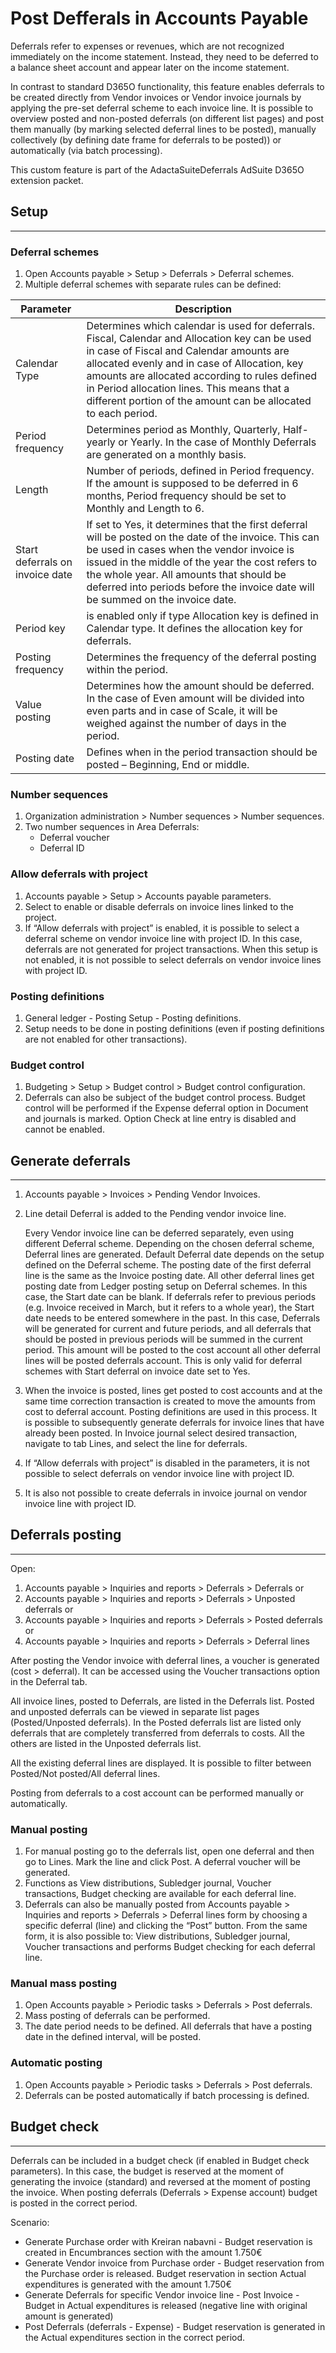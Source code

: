 # Post Defferals in Accounts Payable

Deferrals refer to expenses or revenues, which are not recognized immediately on the income statement. Instead, they need to be deferred to a balance sheet account and appear later on the income statement.

In contrast to standard D365O functionality, this feature enables deferrals to be created directly from Vendor invoices or Vendor invoice journals by applying the pre-set deferral scheme to each invoice line. It is possible to overview posted and non-posted deferrals (on different list pages) and post them manually (by marking selected deferral lines to be posted), manually collectively (by defining date frame for deferrals to be posted)) or automatically (via batch processing).

This custom feature is part of the AdactaSuiteDeferrals AdSuite D365O extension packet.

## **Setup**
---

### Deferral schemes

1. Open Accounts payable > Setup > Deferrals > Deferral schemes.
2. Multiple deferral schemes with separate rules can be defined: 


|**Parameter**| **Description** |
|--|--|
|Calendar Type  |Determines which calendar is used for deferrals. Fiscal, Calendar and Allocation key can be used in case of Fiscal and Calendar amounts are allocated evenly and in case of Allocation, key amounts are allocated according to rules defined in Period allocation lines. This means that a different portion of the amount can be allocated to each period.  |
|Period frequency  |Determines period as Monthly, Quarterly, Half-yearly or Yearly. In the case of Monthly Deferrals are generated on a monthly basis.  |
|Length  |Number of periods, defined in Period frequency. If the amount is supposed to be deferred in 6 months, Period frequency should be set to Monthly and Length to 6.  |
|Start deferrals on invoice date  |If set to Yes, it determines that the first deferral will be posted on the date of the invoice. This can be used in cases when the vendor invoice is issued in the middle of the year the cost refers to the whole year. All amounts that should be deferred into periods before the invoice date will be summed on the invoice date.  |
|Period key  |is enabled only if type Allocation key is defined in Calendar type. It defines the allocation key for deferrals. |
|Posting frequency  |Determines the frequency of the deferral posting within the period.   |
|Value posting  |Determines how the amount should be deferred. In the case of Even amount will be divided into even parts and in case of Scale, it will be weighed against the number of days in the period.  |
|Posting date|Defines when in the period transaction should be posted – Beginning, End or middle.|

 
 
### Number sequences

1. Organization administration > Number sequences > Number sequences.
2. Two number sequences in Area Deferrals: 
   - Deferral voucher
   - Deferral ID

### Allow deferrals with project

1. Accounts payable > Setup > Accounts payable parameters.
2. Select to enable or disable deferrals on invoice lines linked to the project. 
3. If “Allow deferrals with project” is enabled, it is possible to select a deferral scheme on vendor invoice line with project ID. In this case, deferrals are not generated for project transactions. When this setup is not enabled, it is not possible to select deferrals on vendor invoice lines with project ID. 

### Posting definitions

1. General ledger - Posting Setup - Posting definitions.
2. Setup needs to be done in posting definitions (even if posting definitions are not enabled for other transactions). 
 
### Budget control

1. Budgeting > Setup > Budget control > Budget control configuration.
2. Deferrals can also be subject of the budget control process. Budget control will be performed if the Expense deferral option in Document and journals is marked. Option Check at line entry is disabled and cannot be enabled.
 
## **Generate deferrals**
---

1. Accounts payable > Invoices > Pending Vendor Invoices.
2. Line detail Deferral is added to the Pending vendor invoice line. 
 
   Every Vendor invoice line can be deferred separately, even using different Deferral scheme. Depending on the chosen deferral scheme, Deferral lines are generated. Default Deferral date depends on the setup defined on the Deferral scheme. The posting date of the first deferral line is the same as the Invoice posting date. All other deferral lines get posting date from Ledger posting setup on Deferral schemes. In this case, the Start date can be blank.
If deferrals refer to previous periods (e.g. Invoice received in March, but it refers to a whole year), the Start date needs to be entered somewhere in the past. In this case, Deferrals will be generated for current and future periods, and all deferrals that should be posted in previous periods will be summed in the current period. This amount will be posted to the cost account all other deferral lines will be posted deferrals account. This is only valid for deferral schemes with Start deferral on invoice date set to Yes. 
 
3. When the invoice is posted, lines get posted to cost accounts and at the same time correction transaction is created to move the amounts from cost to deferral account. Posting definitions are used in this process. 
It is possible to subsequently generate deferrals for invoice lines that have already been posted. In Invoice journal select desired transaction, navigate to tab Lines, and select the line for deferrals.
4. If “Allow deferrals with project” is disabled in the parameters, it is not possible to select deferrals on vendor invoice line with project ID. 
5. It is also not possible to create deferrals in invoice journal on vendor invoice line with project ID. 
 
## **Deferrals posting**
---

Open: 
1. Accounts payable > Inquiries and reports > Deferrals > Deferrals or
2. Accounts payable > Inquiries and reports > Deferrals > Unposted deferrals or
3. Accounts payable > Inquiries and reports > Deferrals > Posted deferrals or
4. Accounts payable > Inquiries and reports > Deferrals > Deferral lines

After posting the Vendor invoice with deferral lines, a voucher is generated (cost > deferral). It can be accessed using the Voucher transactions option in the Deferral tab. 
  
All invoice lines, posted to Deferrals, are listed in the Deferrals list. Posted and unposted deferrals can be viewed in separate list pages (Posted/Unposted deferrals). In the Posted deferrals list are listed only deferrals that are completely transferred from deferrals to costs. All the others are listed in the Unposted deferrals list.
 
All the existing deferral lines are displayed. It is possible to filter between Posted/Not posted/All deferral lines.
 
Posting from deferrals to a cost account can be performed manually or automatically. 

### Manual posting

1. For manual posting go to the deferrals list, open one deferral and then go to Lines. Mark the line and click Post. A deferral voucher will be generated. 
2. Functions as View distributions, Subledger journal, Voucher transactions, Budget checking are available for each deferral line. 
3. Deferrals can also be manually posted from Accounts payable > Inquiries and reports > Deferrals > Deferral lines form by choosing a specific deferral (line) and clicking the “Post” button. From the same form, it is also possible to: View distributions, Subledger journal, Voucher transactions and performs Budget checking for each deferral line.

### Manual mass posting

1. Open Accounts payable > Periodic tasks > Deferrals > Post deferrals.
2. Mass posting of deferrals can be performed. 
3. The date period needs to be defined. All deferrals that have a posting date in the defined interval, will be posted. 

### Automatic posting

1. Open Accounts payable > Periodic tasks > Deferrals > Post deferrals.
2. Deferrals can be posted automatically if batch processing is defined. 

## **Budget check** 
---

Deferrals can be included in a budget check (if enabled in Budget check parameters). In this case, the budget is reserved at the moment of generating the invoice (standard) and reversed at the moment of posting the invoice. When posting deferrals (Deferrals > Expense account) budget is posted in the correct period. 

Scenario: 
   - Generate Purchase order with Kreiran nabavni - Budget reservation is created in Encumbrances section with the amount 1.750€
   - Generate Vendor invoice from Purchase order - Budget reservation from the Purchase order is released. Budget reservation in section Actual expenditures is generated with the amount 1.750€ 
   - Generate Deferrals for specific Vendor invoice line - Post Invoice - Budget in Actual expenditures is released (negative line with original amount is generated) 
   - Post Deferrals (deferrals - Expense) - Budget reservation is generated in the Actual expenditures section in the correct period. 
